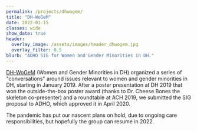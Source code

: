 ```yaml
---
permalink: /projects/dhwogem/
title: "DH-WoGeM"
date: 2022-01-15
classes: wide
show_date: true
header:
  overlay_image: /assets/images/header_dhwogem.jpg
  overlay_filter: 0.5
blurb: "ADHO SIG for Women and Gender Minorities in DH."
---
```


[DH-WoGeM](http://www.dhwogem.org/) (Women and Gender Minorities in DH) organized a series of "conversations" around issues relevant to women and gender minorities in DH, starting in January 2019. After a poster presentation at DH 2019 that won the outside-the-box poster award (thanks to Dr. Cheese Bones the skeleton co-presenter) and a roundtable at ACH 2019, we submitted the SIG proposal to ADHO, which approved it in April 2020.

The pandemic has put our nascent plans on hold, due to ongoing care responsibilities, but hopefully the group can resume in 2022.